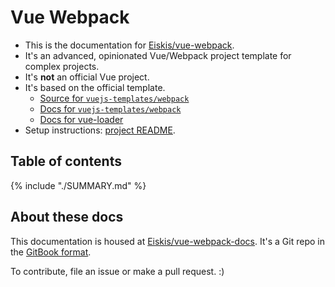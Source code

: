 
# Vue Webpack

- This is the documentation for [Eiskis/vue-webpack](https://github.com/Eiskis/vue-webpack).
- It's an advanced, opinionated Vue/Webpack project template for complex projects.
- It's **not** an official Vue project.
- It's based on the official template.
	- [Source for `vuejs-templates/webpack`](https://github.com/vuejs-templates/webpack)
	- [Docs for `vuejs-templates/webpack`](http://vuejs-templates.github.io/webpack/)
	- [Docs for vue-loader](http://vuejs.github.io/vue-loader)
- Setup instructions: [project README](https://github.com/Eiskis/vue-webpack).

## Table of contents

{% include "./SUMMARY.md" %}

## About these docs

This documentation is housed at [Eiskis/vue-webpack-docs](https://github.com/Eiskis/vue-webpack-docs). It's a Git repo in the [GitBook format](https://toolchain.gitbook.com/structure.html).

To contribute, file an issue or make a pull request. :)
